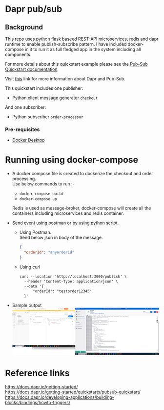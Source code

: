 # Dapr pub/sub

## Background
This repo uses python flask baseed REST-API microservices, redis and dapr runtime to enable publish-subscribe pattern. I have included docker-compose in it to run it as full fledged app in the system including all components.

For more details about this quickstart example please see the [Pub-Sub Quickstart documentation](https://docs.dapr.io/getting-started/quickstarts/pubsub-quickstart/).

Visit [this](https://docs.dapr.io/developing-applications/building-blocks/pubsub/) link for more information about Dapr and Pub-Sub.


This quickstart includes one publisher:

- Python client message generator `checkout` 

And one subscriber: 
 
- Python subscriber `order-processor`

### Pre-requisites


- [Docker Desktop](https://www.docker.com/products/docker-desktop)
<!-- END_IGNORE -->

# Running using docker-compose

- A docker compose file is created to dockerize the checkout and order processing.  
Use below commands to run :-  
  - ```docker-compose build```  
  - ```docker-compose up```  

  Redis is used as message-broker, docker-compose will create all the containers including microservices and redis container.
- Send event using postman or by using python script.  

  - Using Postman.  
    Send below json in body of the message.

    ```json
    {
      "orderId": "anyorderid"
    } 
    ```
  - Using curl
    ```curl
    curl --location 'http://localhost:3000/publish' \
      --header 'Content-Type: application/json' \
      --data '{
          "orderId": "testorder12345"
      }'
    ```

- Sample output
  ![req-resp](./outputsamples/request_response_sample.png)

# Reference links

https://docs.dapr.io/getting-started/  
https://docs.dapr.io/getting-started/quickstarts/pubsub-quickstart/  
https://docs.dapr.io/developing-applications/building-blocks/bindings/howto-triggers/  

